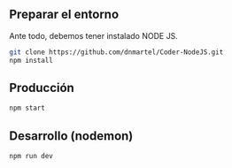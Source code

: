 ## Preparar el entorno

Ante todo, debemos tener instalado NODE JS.

```sh
git clone https://github.com/dnmartel/Coder-NodeJS.git
npm install
```
## Producción

```sh
npm start
```

## Desarrollo (nodemon)

```sh
npm run dev
```
